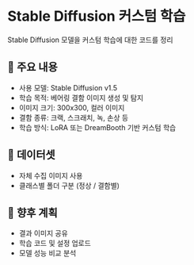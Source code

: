 # Stable Diffusion 커스텀 학습

Stable Diffusion 모델을 커스텀 학습에 대한 코드를 정리

## 📌 주요 내용

- 사용 모델: Stable Diffusion v1.5
- 학습 목적: 베어링 결함 이미지 생성 및 탐지
- 이미지 크기: 300x300, 컬러 이미지
- 결함 종류: 크랙, 스크래치, 녹, 손상 등
- 학습 방식: LoRA 또는 DreamBooth 기반 커스텀 학습

## 📁 데이터셋

- 자체 수집 이미지 사용
- 클래스별 폴더 구분 (정상 / 결함별)

## 🚀 향후 계획

- 결과 이미지 공유
- 학습 코드 및 설정 업로드
- 모델 성능 비교 분석
